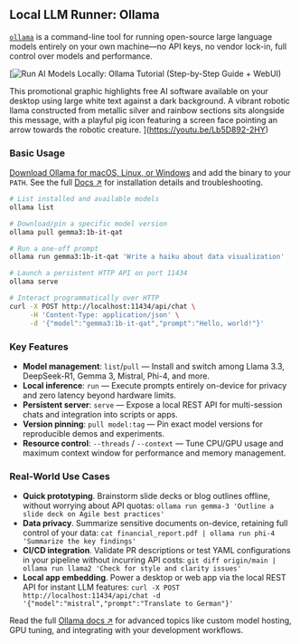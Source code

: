 ## Local LLM Runner: Ollama

[`ollama`](https://github.com/ollama/ollama) is a command-line tool for running open-source large language models entirely on your own machine—no API keys, no vendor lock-in, full control over models and performance.

[![Run AI Models Locally: Ollama Tutorial (Step-by-Step Guide + WebUI)](https://i.ytimg.com/vi_webp/Lb5D892-2HY/sddefault.webp)

This promotional graphic highlights free AI software available on your desktop using large white text against a dark background. A vibrant robotic llama constructed from metallic silver and rainbow sections sits alongside this message, with a playful pig icon featuring a screen face pointing an arrow towards the robotic creature.
](https://youtu.be/Lb5D892-2HY)

### Basic Usage

[Download Ollama for macOS, Linux, or Windows](https://ollama.com/) and add the binary to your `PATH`. See the full [Docs ↗](https://ollama.com/docs) for installation details and troubleshooting.

```bash
# List installed and available models
ollama list

# Download/pin a specific model version
ollama pull gemma3:1b-it-qat

# Run a one-off prompt
ollama run gemma3:1b-it-qat 'Write a haiku about data visualization'

# Launch a persistent HTTP API on port 11434
ollama serve

# Interact programmatically over HTTP
curl -X POST http://localhost:11434/api/chat \
     -H 'Content-Type: application/json' \
     -d '{"model":"gemma3:1b-it-qat","prompt":"Hello, world!"}'
```

### Key Features

- **Model management**: `list`/`pull` — Install and switch among Llama 3.3, DeepSeek-R1, Gemma 3, Mistral, Phi-4, and more.
- **Local inference**: `run` — Execute prompts entirely on-device for privacy and zero latency beyond hardware limits.
- **Persistent server**: `serve` — Expose a local REST API for multi-session chats and integration into scripts or apps.
- **Version pinning**: `pull model:tag` — Pin exact model versions for reproducible demos and experiments.
- **Resource control**: `--threads` / `--context` — Tune CPU/GPU usage and maximum context window for performance and memory management.

### Real-World Use Cases

- **Quick prototyping**. Brainstorm slide decks or blog outlines offline, without worrying about API quotas: `ollama run gemma-3 'Outline a slide deck on Agile best practices'`
- **Data privacy**. Summarize sensitive documents on-device, retaining full control of your data: `cat financial_report.pdf | ollama run phi-4 'Summarize the key findings'`
- **CI/CD integration**. Validate PR descriptions or test YAML configurations in your pipeline without incurring API costs: `git diff origin/main | ollama run llama2 'Check for style and clarity issues'`
- **Local app embedding**. Power a desktop or web app via the local REST API for instant LLM features: `curl -X POST http://localhost:11434/api/chat -d '{"model":"mistral","prompt":"Translate to German"}'`

Read the full [Ollama docs ↗](https://github.com/ollama/ollama/tree/main/docs) for advanced topics like custom model hosting, GPU tuning, and integrating with your development workflows.

